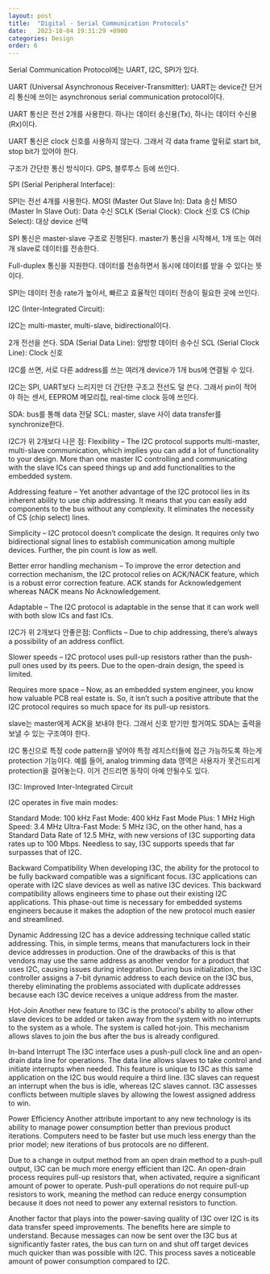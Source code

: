 ```yaml
---
layout: post
title:  "Digital - Serial Communication Protocols"
date:   2023-10-04 19:31:29 +0900
categories: Design
order: 6
---
```



Serial Communication Protocol에는 UART, I2C, SPI가 있다.


UART (Universal Asynchronous Receiver-Transmitter):
UART는 device간 단거리 통신에 쓰이는 asynchronous serial communication protocol이다.

UART 통신은 전선 2개를 사용한다.
하나는 데이터 송신용(Tx), 하나는 데이터 수신용(Rx)이다.

UART 통신은 clock 신호를 사용하지 않는다.
그래서 각 data frame 앞뒤로 start bit, stop bit가 있어야 한다.

구조가 간단한 통신 방식이다.
GPS, 블루투스 등에 쓰인다.


SPI (Serial Peripheral Interface):

SPI는 전선 4개를 사용한다.
MOSI (Master Out Slave In): Data 송신
MISO (Master In Slave Out): Data 수신
SCLK (Serial Clock): Clock 신호
CS (Chip Select): 대상 device 선택

SPI 통신은 master-slave 구조로 진행된다.
master가 통신을 시작해서, 1개 또는 여러개 slave로 데이터를 전송한다.

Full-duplex 통신을 지원한다. 데이터를 전송하면서 동시에 데이터를 받을 수 있다는 뜻이다.

SPI는 데이터 전송 rate가 높아서,
빠르고 효율적인 데이터 전송이 필요한 곳에 쓰인다.


I2C (Inter-Integrated Circuit):

I2C는 multi-master, multi-slave, bidirectional이다.

2개 전선을 쓴다.
SDA (Serial Data Line): 양방향 데이터 송수신
SCL (Serial Clock Line): Clock 신호

I2C를 쓰면, 서로 다른 address를 쓰는 여러개 device가 1개 bus에 연결될 수 있다.

I2C는 SPI, UART보다 느리지만 더 간단한 구조고 전선도 덜 쓴다.
그래서 pin이 적어야 하는 센서, EEPROM 메모리칩, real-time clock 등에 쓰인다.



SDA: bus를 통해 data 전달
SCL: master, slave 사이 data transfer를 synchronize한다.

I2C가 위 2개보다 나은 점:
Flexibility – The I2C protocol supports multi-master, multi-slave communication, which implies you can add a lot of functionality to your design. More than one master IC controlling and communicating with the slave ICs can speed things up and add functionalities to the embedded system.

Addressing feature – Yet another advantage of the I2C protocol lies in its inherent ability to use chip addressing. It means that you can easily add components to the bus without any complexity. It eliminates the necessity of CS (chip select) lines.

Simplicity – I2C protocol doesn’t complicate the design. It requires only two bidirectional signal lines to establish communication among multiple devices. Further, the pin count is low as well.

Better error handling mechanism – To improve the error detection and correction mechanism, the I2C protocol relies on ACK/NACK feature, which is a robust error correction feature. ACK stands for Acknowledgement whereas NACK means No Acknowledgement.

Adaptable – The I2C protocol is adaptable in the sense that it can work well with both slow ICs and fast ICs.


I2C가 위 2개보다 안좋은점:
Conflicts – Due to chip addressing, there’s always a possibility of an address conflict.

Slower speeds – I2C protocol uses pull-up resistors rather than the push-pull ones used by its peers. Due to the open-drain design, the speed is limited.

Requires more space – Now, as an embedded system engineer, you know how valuable PCB real estate is. So, it isn’t such a positive attribute that the I2C protocol requires so much space for its pull-up resistors.


slave는 master에게 ACK을 보내야 한다.
그래서 신호 받기만 할거여도 SDA는 출력을 보낼 수 있는 구조여야 한다.

I2C 통신으로 특정 code pattern을 넣어야 특정 레지스터들에 접근 가능하도록 하는게 protection 기능이다.
예를 들어, analog trimming data 영역은 사용자가 못건드리게 protection을 걸어놓는다. 이거 건드리면 동작이 아예 안될수도 있다.




I3C: Improved Inter-Integrated Circuit

I2C operates in five main modes:

Standard Mode: 100 kHz
Fast Mode: 400 kHz
Fast Mode Plus: 1 MHz
High Speed: 3.4 MHz
Ultra-Fast Mode: 5 MHz
I3C, on the other hand, has a Standard Data Rate of 12.5 MHz, with new versions of I3C supporting data rates up to 100 Mbps. Needless to say, I3C supports speeds that far surpasses that of I2C.

Backward Compatibility
When developing I3C, the ability for the protocol to be fully backward compatible was a significant focus. I3C applications can operate with I2C slave devices as well as native I3C devices. This backward compatibility allows engineers time to phase out their existing I2C applications. This phase-out time is necessary for embedded systems engineers because it makes the adoption of the new protocol much easier and streamlined.

Dynamic Addressing
I2C has a device addressing technique called static addressing. This, in simple terms, means that manufacturers lock in their device addresses in production. One of the drawbacks of this is that vendors may use the same address as another vendor for a product that uses I2C, causing issues during integration. During bus initialization, the I3C controller assigns a 7-bit dynamic address to each device on the I3C bus, thereby eliminating the problems associated with duplicate addresses because each I3C device receives a unique address from the master.

Hot-Join
Another new feature to I3C is the protocol's ability to allow other slave devices to be added or taken away from the system with no interrupts to the system as a whole. The system is called hot-join. This mechanism allows slaves to join the bus after the bus is already configured.

In-band Interrupt
The I3C interface uses a push-pull clock line and an open-drain data line for operations. The data line allows slaves to take control and initiate interrupts when needed. This feature is unique to I3C as this same application on the I2C bus would require a third line. I3C slaves can request an interrupt when the bus is idle, whereas I2C slaves cannot. I3C assesses conflicts between multiple slaves by allowing the lowest assigned address to win.

Power Efficiency
Another attribute important to any new technology is its ability to manage power consumption better than previous product iterations. Computers need to be faster but use much less energy than the prior model; new iterations of bus protocols are no different.

Due to a change in output method from an open drain method to a push-pull output, I3C can be much more energy efficient than I2C. An open-drain process requires pull-up resistors that, when activated, require a significant amount of power to operate. Push-pull operations do not require pull-up resistors to work, meaning the method can reduce energy consumption because it does not need to power any external resistors to function.

Another factor that plays into the power-saving quality of I3C over I2C is its data transfer speed improvements. The benefits here are simple to understand. Because messages can now be sent over the I3C bus at significantly faster rates, the bus can turn on and shut off target devices much quicker than was possible with I2C. This process saves a noticeable amount of power consumption compared to I2C.
